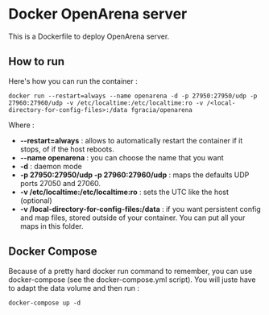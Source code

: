 # Docker OpenArena server

This is a Dockerfile to deploy OpenArena server.

## How to run

Here's how you can run the container :

```
docker run --restart=always --name openarena -d -p 27950:27950/udp -p 27960:27960/udp -v /etc/localtime:/etc/localtime:ro -v /<local-directory-for-config-files>:/data fgracia/openarena
```


Where :

* **--restart=always** : allows to automatically restart the container if it stops, of if the host reboots.
* **--name openarena** : you can choose the name that you want
* **-d** : daemon mode
* **-p 27950:27950/udp -p 27960:27960/udp** : maps the defaults UDP ports 27050 and 27060.
* **-v /etc/localtime:/etc/localtime:ro** : sets the UTC like the host (optional)
* **-v /local-directory-for-config-files:/data** : if you want persistent config and map files, stored outside of your container. You can put all your maps in this folder.


## Docker Compose

Because of a pretty hard docker run command to remember, you can use docker-compose (see the docker-compose.yml script). 
You will juste have to adapt the data volume and then run :

```
docker-compose up -d
```

